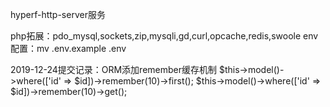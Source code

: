 hyperf-http-server服务

php拓展：pdo_mysql,sockets,zip,mysqli,gd,curl,opcache,redis,swoole
env配置：mv .env.example .env

2019-12-24提交记录：ORM添加remember缓存机制
    $this->model()->where(['id' => $id])->remember(10)->first();
    $this->model()->where(['id' => $id])->remember(10)->get();